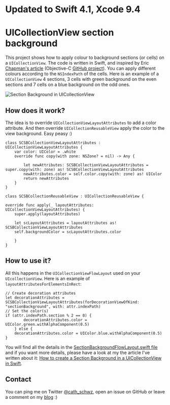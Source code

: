 # Updated to Swift 4.1, Xcode 9.4

# UICollectionView section background

This project shows how to apply colour to background sections (or cells) on a `UICollectionView`. The code is written in Swift, and inspired by Eric [Chapman's article](http://www.ericjchapman.com/ios-changing-the-section-background-color-in-a-uicollectionview.html) (Objective-C [GitHub project](https://github.com/ericchapman/ios_decoration_view)).
You can apply different colours according to the `NSIndexPath` of the cells. Here is an example of a `UICollectionView` 4 sections, 3 cells with green background on the even sections and 7 cells on a blue background on the odd ones.

![Section Background in UICollectionView](/Images/SCSectionBackground_small.png?raw=true "Section Background in UICollectionView")


## How does it work?
The idea is to override `UICollectionViewLayoutAttributes` to add a color attribute.
And then override `UICollectionReusableView` apply the color to the view background. Easy peasy :)

```
class SCSBCollectionViewLayoutAttributes : UICollectionViewLayoutAttributes {
    var color: UIColor = .white
    override func copy(with zone: NSZone? = nil) -> Any {

        let newAttributes: SCSBCollectionViewLayoutAttributes = super.copy(with: zone) as! SCSBCollectionViewLayoutAttributes
        newAttributes.color = self.color.copy(with: zone) as! UIColor
        return newAttributes
    }
}

class SCSBCollectionReusableView : UICollectionReusableView {

override func apply(_ layoutAttributes: UICollectionViewLayoutAttributes) {
    super.apply(layoutAttributes)

    let scLayoutAttributes = layoutAttributes as! SCSBCollectionViewLayoutAttributes
    self.backgroundColor = scLayoutAttributes.color
    
    }
}
```

## How to use it? 
All this happens in the `UICollectionViewFlowLayout` used on your `UIcollectionView`. Here is an example of `layoutAttributesForElementsInRect`:
```
// Create decoration attributes
let decorationAttributes = SCSBCollectionViewLayoutAttributes(forDecorationViewOfKind: "sectionBackground", with: attr.indexPath)
// Set the color(s)
if (attr.indexPath.section % 2 == 0) {
        decorationAttributes.color = UIColor.green.withAlphaComponent(0.5)
    } else {
    decorationAttributes.color = UIColor.blue.withAlphaComponent(0.5)
}
```
You will find all the details in the [SectionBackgroundFlowLayout.swift file](https://github.com/strawberrycode/SCSectionBackground/blob/master/SCSectionBackground/SectionBackgroundFlowLayout.swift) and if you want more details, please have a look at my the article I've written about it: [How to create a Section Background in a UICollectionView in Swift](http://bit.ly/1oQuC7I).

## Contact
You can ping me on Twitter [@cath_schwz](https://twitter.com/cath_schwz), open an issue on GitHub or leave a comment on my [blog](http://bit.ly/1oQuC7I) :)

